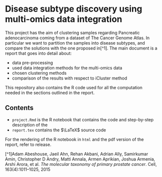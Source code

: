 # Disease subtype discovery using multi-omics data integration
This project has the aim of clustering  samples regarding Pancreatic adenocarcinoma coming from a dataset of The Cancer Genome Atlas. In particular we want to partition the samples into disease subtypes, and compare the solutions with the one proposed in[^1].
The main document is a report that goes into detail about:
* data pre-processing
* used data integration methods for the multi-omics data
* chosen clustering methods
* comparison of the results with respect to iCluster method

This repository also contains the R code used for all the computation needed in the sections outlined in the report.

## Contents
* `project.Rmd` is the R notebook that contains the code and step-by-step description of the 
* `report.tex` contains the $\LaTeX$ source code

For the rendering of the R notebook in `html` and the pdf version of the report, refer to release.

[^1]Adam Abeshouse, Jaeil Ahn, Rehan Akbani, Adrian Ally, Samirkumar Amin, Christopher D
Andry, Matti Annala, Armen Aprikian, Joshua Armenia, Arshi Arora, et al. _The molecular
taxonomy of primary prostate cancer_. Cell, 163(4):1011–1025, 2015
